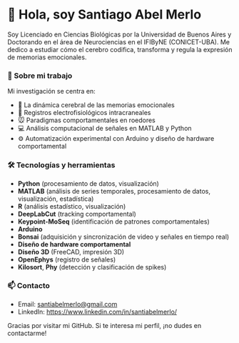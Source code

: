 # 👋 Hola, soy Santiago Abel Merlo

Soy Licenciado en Ciencias Biológicas por la Universidad de Buenos Aires y Doctorando en el área de Neurociencias en el IFIByNE (CONICET-UBA).
Me dedico a estudiar cómo el cerebro codifica, transforma y regula la expresión de memorias emocionales.

### 🧠 Sobre mi trabajo

Mi investigación se centra en:

- 🔎 La dinámica cerebral de las memorias emocionales
- 🧠 Registros electrofisiológicos intracraneales
- 🐭 Paradigmas comportamentales en roedores
- 💻 Análisis computacional de señales en MATLAB y Python
- ⚙️ Automatización experimental con Arduino y diseño de hardware comportamental

### 🛠️ Tecnologías y herramientas

- **Python** (procesamiento de datos, visualización)
- **MATLAB** (análisis de series temporales, procesamiento de datos, visualización, estadística)
- **R** (análisis estadístico, visualización)
- **DeepLabCut** (tracking comportamental)
- **Keypoint-MoSeq** (identificación de patrones comportamentales)
- **Arduino**
- **Bonsai** (adquisición y sincronización de video y señales en tiempo real)
- **Diseño de hardware comportamental**
- **Diseño 3D** (FreeCAD, impresión 3D)
- **OpenEphys** (registro de señales)
- **Kilosort**, **Phy** (detección y clasificación de spikes)

### 📫 Contacto

- Email: santiabelmerlo@gmail.com
- LinkedIn: https://www.linkedin.com/in/santiabelmerlo/

Gracias por visitar mi GitHub. Si te interesa mi perfil, ¡no dudes en contactarme!
